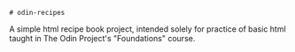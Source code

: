 ~~~~~~~~~~~~~~~~~~~~~~~~~~~~~~~~~~~~~~~~~~~~~~~~~~~~~~~~~~~~~~~~~~~~~~~~~~~~~~~~
# odin-recipes
~~~~~~~~~~~~~~~~~~~~~~~~~~~~~~~~~~~~~~~~~~~~~~~~~~~~~~~~~~~~~~~~~~~~~~~~~~~~~~~~
A simple html recipe book project, intended solely for practice of basic html
taught in The Odin Project's "Foundations" course.
